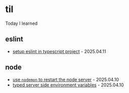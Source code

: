 # til
Today I learned

## eslint
- [setup eslint in typescript project](https://github.com/yangchaojun/til/blob/main/node/setup-eslint-in-ts-project.md) - 2025.04.11
## node
- [use `nodemon` to restart the node server](https://github.com/yangchaojun/til/blob/main/node/automate-with-nodemon.md) - 2025.04.10
- [typed server side environment variables](https://github.com/yangchaojun/til/blob/main/node/typed-environment-variables.md) - 2025.04.10

